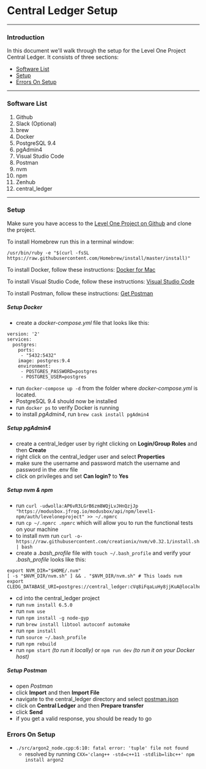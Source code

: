 # Central Ledger Setup
***
### Introduction 
In this document we'll walk through the setup for the Level One Project Central Ledger. It consists of three sections:

* [Software List](#software-list)
* [Setup](#setup)
* [Errors On Setup](#errors-on-setup)

***

### Software List
1. Github
2. Slack (Optional)
3. brew
4. Docker
5. PostgreSQL 9.4
6. pgAdmin4
7. Visual Studio Code
8. Postman
9. nvm
10. npm
11. Zenhub
12. central_ledger
***

### Setup
Make sure you have access to the [Level One Project on Github](https://github.com/LevelOneProject/central-ledger) and clone the project.

To install Homebrew run this in a terminal window:
```
/usr/bin/ruby -e "$(curl -fsSL https://raw.githubusercontent.com/Homebrew/install/master/install)"
```

To install Docker, follow these instructions: [Docker for Mac](https://docs.docker.com/docker-for-mac/)

To install Visual Studio Code, follow these instructions: [Visual Studio Code](http://code.visualstudio.com)

To install Postman, follow these instructions: [Get Postman](https://www.getpostman.com/docs/introduction)

##### Setup Docker
* create a *docker-compose.yml* file that looks like this:
```
version: '2'
services:
  postgres:
    ports:
     - "5432:5432"
    image: postgres:9.4
    environment:
     - POSTGRES_PASSWORD=postgres
     - POSTGRES_USER=postgres
```
* run `docker-compose up -d` from the folder where *docker-compose.yml* is located.
* PostgreSQL 9.4 should now be installed
* run `docker ps` to verify Docker is running
* to install *pgAdmin4*, run `brew cask install pgAdmin4`

##### Setup pgAdmin4
* create a central_ledger user by right clicking on **Login/Group Roles** and then **Create**
* right click on the central_ledger user and select **Properties**
* make sure the username and password match the username and password in the .env file
* click on privileges and set **Can login?** to **Yes**

##### Setup nvm & npm
* run `curl -udwolla:AP6vR3LGrB6zm8WQjLvJHnQzjJp "https://modusbox.jfrog.io/modusbox/api/npm/level1-npm/auth/leveloneproject" >> ~/.npmrc`
* run `cp ~/.npmrc .npmrc` which will allow you to run the functional tests on your machine
* to install nvm run `curl -o- https://raw.githubusercontent.com/creationix/nvm/v0.32.1/install.sh | bash`
* create a *.bash_profile* file with `touch ~/.bash_profile` and verify your *.bash_profile* looks like this:
```
export NVM_DIR="$HOME/.nvm"
[ -s "$NVM_DIR/nvm.sh" ] && . "$NVM_DIR/nvm.sh" # This loads nvm
export CLEDG_DATABASE_URI=postgres://central_ledger:cVq8iFqaLuHy8jjKuA@localhost:5432/central_ledger
```

* cd into the central_ledger project
* run `nvm install 6.5.0`
* run `nvm use`
* run `npm install -g node-gyp`
* run `brew install libtool autoconf automake`
* run `npm install`
* run `source ~/.bash_profile`
* run `npm rebuild`
* run `npm start` *(to run it locally)* or `npm run dev` *(to run it on your Docker host)*

##### Setup Postman
* open *Postman*
* click **Import** and then **Import File**
* navigate to the central_ledger directory and select [postman.json](./postman.json)
* click on **Central Ledger** and then **Prepare transfer**
* click **Send**
* if you get a valid response, you should be ready to go

### Errors On Setup
* `./src/argon2_node.cpp:6:10: fatal error: 'tuple' file not found` 
  - resolved by running `CXX='clang++ -std=c++11 -stdlib=libc++' npm install argon2`
